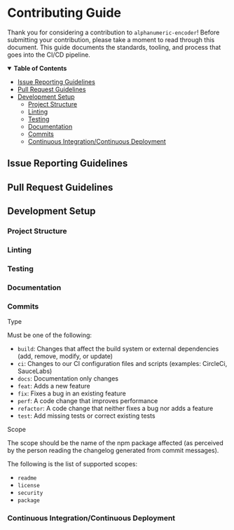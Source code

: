 # Contributing Guide

 

Thank you for considering a contribution to `alphanumeric-encoder`! Before submitting your contribution, please take a moment to read through this document. This guide documents the standards, tooling, and process that goes into the CI/CD pipeline.

 


<details open="open">
    <summary><b>Table of Contents</b></summary>

<!-- toc -->

- [Issue Reporting Guidelines](#issue-reporting-guidelines)
- [Pull Request Guidelines](#pull-request-guidelines)
- [Development Setup](#development-setup)
  * [Project Structure](#project-structure)
  * [Linting](#linting)
  * [Testing](#testing)
  * [Documentation](#documentation)
  * [Commits](#commits)
  * [Continuous Integration/Continuous Deployment](#continuous-integrationcontinuous-deployment)

<!-- tocstop -->

</details>
 

## Issue Reporting Guidelines

 

## Pull Request Guidelines

 

## Development Setup

 

### Project Structure

 

### Linting

 

### Testing

 

### Documentation

 

### Commits

 


Type

Must be one of the following:

- `build`:    Changes that affect the build system or external dependencies (add, remove, modify, or update)
- `ci`:       Changes to our CI configuration files and scripts (examples: CircleCi, SauceLabs)
- `docs`:     Documentation only changes
- `feat`:     Adds a new feature
- `fix`:      Fixes a bug in an existing feature
- `perf`:     A code change that improves performance
- `refactor`: A code change that neither fixes a bug nor adds a feature
- `test`:     Add missing tests or correct existing tests


Scope


The scope should be the name of the npm package affected (as perceived by the person reading the changelog generated from commit messages).

The following is the list of supported scopes:

- `readme`
- `license`
- `security`
- `package`



### Continuous Integration/Continuous Deployment